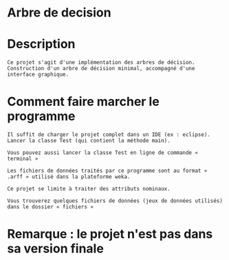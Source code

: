# Arbre de decision
# Description

	Ce projet s'agit d'une implémentation des arbres de décision.  
	Construction d'un arbre de décision minimal, accompagné d'une interface graphique.


# Comment faire marcher le programme

	Il suffit de charger le projet complet dans un IDE (ex : eclipse).
	Lancer la classe Test (qui contient la méthode main).

	Vous pouvez aussi lancer la classe Test en ligne de commande « terminal »
	
	Les fichiers de données traités par ce programme sont au format « .arff » utilisé dans la plateforme weka.
	
	Ce projet se limite à traiter des attributs nominaux.
	
	Vous trouverez quelques fichiers de données (jeux de données utilisés) dans le dossier « fichiers »
	
# Remarque : le projet n'est pas dans sa version finale
